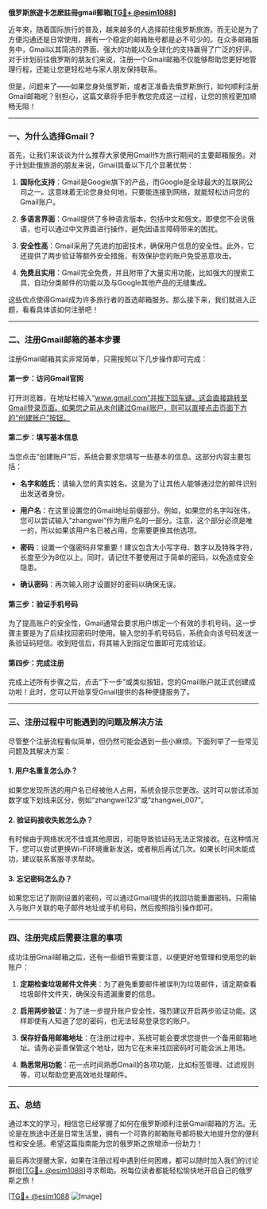 **俄罗斯旅遊卡怎麽註冊gmail郵箱[[TG💪+ @esim1088](https://t.me/s/esim1088)]**

近年来，随着国际旅行的普及，越来越多的人选择前往俄罗斯旅游。而无论是为了方便沟通还是日常使用，拥有一个稳定的邮箱账号都是必不可少的。在众多邮箱服务中，Gmail以其简洁的界面、强大的功能以及全球化的支持赢得了广泛的好评。对于计划前往俄罗斯的朋友们来说，注册一个Gmail邮箱不仅能够帮助您更好地管理行程，还能让您更轻松地与家人朋友保持联系。

但是，问题来了——如果您身处俄罗斯，或者正准备去俄罗斯旅行，如何顺利注册Gmail邮箱呢？别担心，这篇文章将手把手教您完成这一过程，让您的旅程更加顺畅无阻！

---

### 一、为什么选择Gmail？

首先，让我们来谈谈为什么推荐大家使用Gmail作为旅行期间的主要邮箱服务。对于计划赴俄旅游的朋友来说，Gmail具备以下几个显著优势：

1. **国际化支持**：Gmail是Google旗下的产品，而Google是全球最大的互联网公司之一。这意味着无论您身处何地，只要能连接到网络，就能轻松访问您的Gmail账户。
   
2. **多语言界面**：Gmail提供了多种语言版本，包括中文和俄文。即使您不会说俄语，也可以通过中文界面进行操作，避免因语言障碍带来的困扰。

3. **安全性高**：Gmail采用了先进的加密技术，确保用户信息的安全性。此外，它还提供了两步验证等额外安全措施，有效保护您的账户免受恶意攻击。

4. **免费且实用**：Gmail完全免费，并且附带了大量实用功能，比如强大的搜索工具、自动分类邮件的功能以及与Google其他产品的无缝集成。

这些优点使得Gmail成为许多旅行者的首选邮箱服务。那么接下来，我们就进入正题，看看具体该如何注册吧！

---

### 二、注册Gmail邮箱的基本步骤

注册Gmail邮箱其实非常简单，只需按照以下几步操作即可完成：

#### 第一步：访问Gmail官网

打开浏览器，在地址栏输入“www.gmail.com”并按下回车键。这会直接跳转至Gmail登录页面。如果您之前从未创建过Gmail账户，则可以直接点击页面下方的“创建账户”按钮。

#### 第二步：填写基本信息

当您点击“创建账户”后，系统会要求您填写一些基本的信息。这部分内容主要包括：

- **名字和姓氏**：请输入您的真实姓名。这是为了让其他人能够通过您的邮件识别出发送者身份。
  
- **用户名**：在这里设置您的Gmail地址前缀部分。例如，如果您的名字叫张伟，您可以尝试输入“zhangwei”作为用户名的一部分。注意，这个部分必须是唯一的，所以如果该用户名已被占用，您需要更换其他选项。

- **密码**：设置一个强密码非常重要！建议包含大小写字母、数字以及特殊字符，长度至少为8位以上。同时，请记住不要使用过于简单的密码，以免造成安全隐患。

- **确认密码**：再次输入刚才设置好的密码以确保无误。

#### 第三步：验证手机号码

为了提高账户的安全性，Gmail通常会要求用户绑定一个有效的手机号码。这一步骤主要是为了后续找回密码时使用。输入您的手机号码后，系统会向该号码发送一条验证码短信。收到短信后，将其输入到指定位置即可完成验证。

#### 第四步：完成注册

完成上述所有步骤之后，点击“下一步”或类似按钮，您的Gmail账户就正式创建成功啦！此时，您可以开始享受Gmail提供的各种便捷服务了。

---

### 三、注册过程中可能遇到的问题及解决方法

尽管整个注册流程看似简单，但仍然可能会遇到一些小麻烦。下面列举了一些常见问题及其解决方案：

#### 1. 用户名重复怎么办？

如果您发现所选的用户名已经被他人占用，系统会提示您更改。这时可以尝试添加数字或下划线来区分，例如“zhangwei123”或“zhangwei_007”。

#### 2. 验证码接收失败怎么办？

有时候由于网络状况不佳或其他原因，可能导致验证码无法正常接收。在这种情况下，您可以尝试更换Wi-Fi环境重新发送，或者稍后再试几次。如果长时间未能成功，建议联系客服寻求帮助。

#### 3. 忘记密码怎么办？

如果您忘记了刚刚设置的密码，可以通过Gmail提供的找回功能重置密码。只需输入与账户关联的电子邮件地址或手机号码，然后按照指引操作即可。

---

### 四、注册完成后需要注意的事项

成功注册Gmail邮箱之后，还有一些细节需要注意，以便更好地管理和使用您的新账户：

1. **定期检查垃圾邮件文件夹**：为了避免重要邮件被误判为垃圾邮件，请定期查看垃圾邮件文件夹，确保没有遗漏重要的信息。

2. **启用两步验证**：为了进一步提升账户安全性，强烈建议开启两步验证功能。这样即使有人知道了您的密码，也无法轻易登录您的账户。

3. **保存好备用邮箱地址**：在注册过程中，系统可能会要求您提供一个备用邮箱地址。请务必妥善保管这个地址，因为它在未来找回密码时可能会派上用场。

4. **熟悉常用功能**：花一点时间熟悉Gmail的各项功能，比如标签管理、过滤规则等，可以帮助您更高效地处理邮件。

---

### 五、总结

通过本文的学习，相信您已经掌握了如何在俄罗斯顺利注册Gmail邮箱的方法。无论是在旅途中还是日常生活里，拥有一个可靠的邮箱账号都将极大地提升您的便利性和安全感。希望这篇指南能为您的俄罗斯之旅增添一份助力！

最后再次提醒大家，如果在注册过程中遇到任何困难，都可以随时加入我们的讨论群组[[TG💪+ @esim1088](https://t.me/s/esim1088)]寻求帮助。祝每位读者都能轻松愉快地开启自己的俄罗斯之旅！

[[TG💪+ @esim1088](https://t.me/s/esim1088) ![Image](https://i.postimg.cc/4NQfJmqS/Snipaste-2025-05-13-00-14-12.png)]